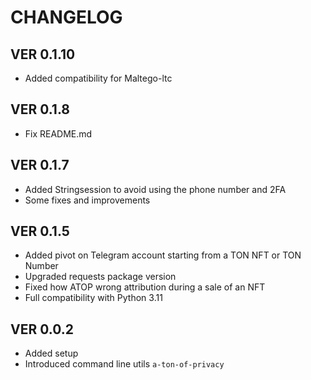 # CHANGELOG

## VER 0.1.10
- Added compatibility for Maltego-ltc

## VER 0.1.8
- Fix README.md

## VER 0.1.7
- Added Stringsession to avoid using the phone number and 2FA
- Some fixes and improvements

## VER 0.1.5
- Added pivot on Telegram account starting from a TON NFT or TON Number
- Upgraded requests package version
- Fixed how ATOP wrong attribution during a sale of an NFT 
- Full compatibility with Python 3.11

## VER 0.0.2
- Added setup
- Introduced command line utils `a-ton-of-privacy`